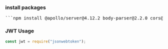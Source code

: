 ### install packages

<pre>```npm install @apollo/server@4.12.2 body-parser@2.2.0 cors@2.8.5 express-graphql@0.12.0 express@4.18.2 graphql@16.11.0```
</pre>

### JWT Usage

```js
const jwt = require("jsonwebtoken");
```
